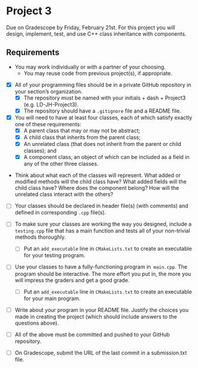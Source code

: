 # Project 3
Due on Gradescope by Friday, February 21st.
For this project you will design, implement, test, and use C++ class inheritance with components.

## Requirements
- You may work individually or with a partner of your choosing.
    - You may reuse code from previous project(s), if appropriate.
    
- [x] All of your programming files should be in a private GitHub repository in your section’s organization.
    - [x]  The repository must be named with your initials + dash + Project3 (e.g. LD-JH-Project3).
    - [x]  The repository should have a `.gitignore` file and a README file.
    
- [x]  You will need to have at least four classes, each of which satisfy exactly one of these requirements:
    - [x]  A parent class that may or may not be abstract;
    - [x]  A child class that inherits from the parent class;
    - [x]  An unrelated class (that does not inherit from the parent or child classes); and
    - [x]  A component class, an object of which can be included as a field in any of the other three classes.
    
- Think about what each of the classes will represent. 
What added or modified methods will the child class have? 
What added fields will the child class have? 
Where does the component belong? 
How will the unrelated class interact with the others?

- [ ]  Your classes should be declared in header file(s) (with comments) and defined in corresponding `.cpp` file(s).

- [ ]  To make sure your classes are working the way you designed, include a `testing.cpp` file that has a main function 
and tests all of your non-trivial methods thoroughly.
    - [ ]  Put an `add_executable` line in `CMakeLists.txt` to create an executable for your testing program.
    
- [ ]  Use your classes to have a fully-functioning program in` main.cpp`. The program should be interactive.
The more effort you put in, the more you will impress the graders and get a good grade.
    - [ ]  Put an `add_executable` line in `CMakeLists.txt` to create an executable for your main program.
    
- [ ]  Write about your program in your README file. Justify the choices you made in creating the project
(which should include answers to the questions above).

- [ ] All of the above must be committed and pushed to your GitHub repository.

- [ ]  On Gradescope, submit the URL of the last commit in a submission.txt file.
